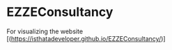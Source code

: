 # EZZEConsultancy

For visualizing the website [(https://isthatadeveloper.github.io/EZZEConsultancy/)]
